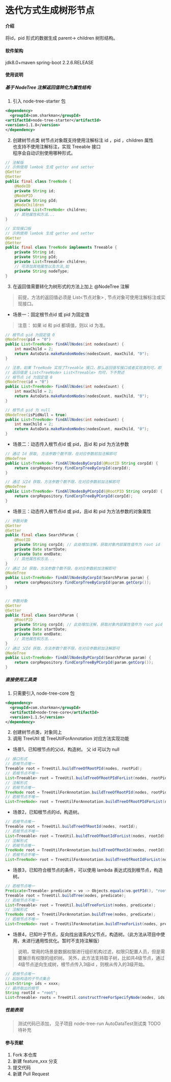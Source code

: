 # 迭代方式生成树形节点

#### 介绍
将id，pid 形式的数据生成 parent-> children 树形结构。

#### 软件架构
jdk8.0+maven
spring-boot 2.2.6.RELEASE

#### 使用说明
##### 基于 NodeTree 注解返回值转化为属性结构
1. 引入 node-tree-starter 包
  ```xml
  <dependency>
    <groupId>com.sharkman</groupId>
  <artifactId>node-tree-starter</artifactId>
  <version>1.1.8</version>
</dependency>
  ```

2. 创建树节点类
  树节点对象既支持使用注解标注 id ，pid ，children 属性  
  也支持不使用注解标注，实现 Treeable 接口  
  程序会自动识别使用哪种形式。

  ```java
  // 注解版
  // 示例使用 lombok 生成 getter and setter
  @Getter
  @Setter
  public final class TreeNode {
      @NodeID
      private String id;
      @NodePID
      private String pId;
      @NodeChildren
      private List<TreeNode> children;
      // 其他属性和方法...
  }

  // 实现接口版
  // 示例使用 lombok 生成 getter and setter
  @Getter
  @Setter
  public final class TreeNode implements Treeable {
      private String id;
      private String pId;
      private List<Treeable> children;
      // 可添加其他属性以及方法,如
      private String nodeType;
  }
  
  ```
3. 在返回值需要转化为树形式的方法上加上 @NodeTree 注解
> 前提，方法的返回值必须是 List<节点对象> , 节点对象可使用注解标注或实现接口。
  - 场景一：固定根节点id 或 pid 为固定值
  > 注意： 如果 id 和 pid 都填值，则以 id 为准。
  ```java
  // 根节点 pid 为固定值 0 
  @NodeTree(pid = "0")
  public List<TreeNode> findAllNodes(int nodesCount) {
      int maxChild = 2;
      return AutoData.makeRandomNodes(nodesCount, maxChild, "0");
  }
  
  // 注意，如果 TreeNode 实现了Treeable 接口，那么返回值写接口或者实现类均可，即
  // 返回值是 List<TreeNode> List<Treeable> 均可，下不赘述 
  // 根节点 id 为固定值 0
  @NodeTree(id = "0")
  public List<TreeNode> findAllNodes(int nodesCount) {
      int maxChild = 2;
      return AutoData.makeRandomNodes(nodesCount, maxChild, "0");
  }
  
  // 根节点 pid 为 null 
  @NodeTree(isPidNull = true)
  public List<TreeNode> findAllNodes(int nodesCount) {
      int maxChild = 2;
      return AutoData.makeRandomNodes(nodesCount, maxChild, "0");
  }
  ```
  
  - 场景二：动态传入根节点id 或 pid，且id 和 pid 为方法参数
  ```java
  // 通过 Id 获取, 方法参数个数不限，在对应参数前加注解即可
  @NodeTree
  public List<TreeNode> findAllNodesByCorpId(@RootID String corpId) {
      return corpRepository.findCorpTreeByCorpId(corpId);
  }
  
  // 通过 父Id 获取，方法参数个数不限，在对应参数前加注解即可
  @NodeTree
  public List<TreeNode> findAllNodesByPCorpId(@RootPID String corpId) {
      return corpRepository.findCorpTreeByPCorpId(corpId);
  }
  ```
  - 场景三：动态传入根节点id 或 pid，且id 和 pid 为方法参数的对象属性
  
  
  ```java
  // 参数对象
  @Getter
  @Setter
  public final class SearchParam {
      @RootID 
      private String corpId; // 此处增加注解，获取对象内部属性值作为 root id
      private Date startDate;
      private Date endDate;
      // 其他属性和方法...
  }
  // 通过 Id 获取，方法参数个数不限，在对应参数前加注解即可
  @NodeTree
  public List<TreeNode> findAllNodesByCorpId(SearchParam param) {
      return corpRepository.findCorpTreeByCorpId(param.getCorp());
  }
  
  
  // 参数对象
  @Getter
  @Setter
  public final class SearchParam {
      @RootPID 
      private String corpId; // 此处增加注解，获取对象内部属性值作为 root pid
      private Date startDate;
      private Date endDate;
      // 其他属性和方法...
  }
  // 通过 父Id 获取，方法参数个数不限，在对应参数前加注解即可
  @NodeTree
  public List<TreeNode> findAllNodesByPCorpId(SearchParam param) {
      return corpRepository.findCorpTreeByPCorpId(param.getCorp());
  }
  ```
##### 直接使用工具类
1. 只需要引入 node-tree-core 包
  ```xml
  <dependency>
    <groupId>com.sharkman</groupId>
    <artifactId>node-tree-core</artifactId>
    <version>1.1.5</version>
  </dependency>
  ```
2. 创建树节点类，对象同上
3. 调用 TreeUtil 或 TreeUtilForAnnotation 对应方法实现功能
  - 场景1，已知根节点的父id，构造树。 父 id 可以为 null
  ```java
  // 接口形式
  // 若根节点唯一 
  Treeable root = TreeUtil.buildTreeOfRootPId(nodes, rootPid);
  // 若根节点不唯一
  List<Treeable> root = TreeUtil.buildTreeOfRootPIdForList(nodes, rootPid);
  // 注解形式
  // 若根节点唯一 
  TreeNode root = TreeUtilForAnnotation.buildTreeOfRootPId(nodes, rootPid);
  // 若根节点不唯一
  List<TreeNode> root = TreeUtilForAnnotation.buildTreeOfRootPIdForList(nodes, rootPid);
  ```
  - 场景2，已知根节点的id，构造树。
  ```java
  // 若根节点唯一 
  Treeable root = TreeUtil.buildTreeOfRootId(nodes, rootId);
  // 若根节点不唯一
  List<Treeable> root = TreeUtil.buildTreeOfRootIdForList(nodes, rootId);
  // 注解形式
  // 若根节点唯一 
  TreeNode root = TreeUtilForAnnotation.buildTreeOfRootId(nodes, rootId);
  // 若根节点不唯一
  List<TreeNode> root = TreeUtilForAnnotation.buildTreeOfRootIdForList(nodes, rootId);
  ```
  - 场景3，已知符合根节点的条件，可以使用 lambda 表达式找到根节点，构造树。
  ```java
  // 若根节点唯一 
  Predicate<Treeable> predicate = vo -> Objects.equals(vo.getPId(), "root") && OrganEnum.isCorp(vo.getNodeType());
  Treeable root = TreeUtil.buildTree(nodes, predicate);
  // 若根节点不唯一
  List<Treeable> root = TreeUtil.buildTreeForList(nodes, predicate);
  // 注解形式
  TreeNode root = TreeUtilForAnnotation.buildTree(nodes, predicate);
  // 若根节点不唯一
  List<TreeNode> root = TreeUtilForAnnotation.buildTreeForList(nodes, predicate);
  ```
  - 场景4，已知叶子节点，反向找出谱系内父节点，构造树。（此方法从项目中使用，未进行通用性优化。暂时不支持注解版）
  
  > 说明，常用的场景是数据权限进行组织机构过滤，权限只配置人员，但是需要展示有权限的组织树。
  > 另外，此方法支持取子树，比如共4级节点，通过4级节点逆向生成树，根节点传入3级id ，则根从传入的3级开始。
   
  ```java
  // 若根节点唯一 
  // 起始构造的子节点集合
  List<String> ids = xxxx;
  // 最终取出的根节
  String rootId = "root";
  List<Treeable> roots = TreeUtil.constructTreeForSpecifyNode(nodes, ids, rootId);
  ```

##### 性能表现
> 测试代码已添加， 见子项目 node-tree-run AutoDataTest测试类
TODO 待补充
#### 参与贡献
1.  Fork 本仓库
2.  新建 feature_xxx 分支
3.  提交代码
4.  新建 Pull Request